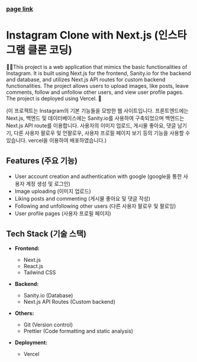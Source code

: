 
### [page link](https://next-js-instagram-clone.vercel.app/)


# Instagram Clone with Next.js (인스타그램 클론 코딩)

📸🌟This project is a web application that mimics the basic functionalities of Instagram. It is built using Next.js for the frontend, Sanity.io for the backend and database, and utilizes Next.js API routes for custom backend functionalities.
The project allows users to upload images, like posts, leave comments, follow and unfollow other users, and view user profile pages.
The project is deployed using Vercel. 🚀

(이 프로젝트는 Instagram의 기본 기능들을 모방한 웹 사이트입니다. 프론트엔드에는 Next.js, 백엔드 및 데이터베이스에는 Sanity.io를 사용하여 구축되었으며 백엔드는 Next.js API route를 이용합니다.
사용자의 이미지 업로드, 게시물 좋아요, 댓글 남기기, 다른 사용자 팔로우 및 언팔로우, 사용자 프로필 페이지 보기 등의 기능을 사용할 수 있습니다.
vercel을 이용하여 배포하였습니다.)


## Features (주요 기능)

- User account creation and authentication with google (google을 통한 사용자 계정 생성 및 로그인)
- Image uploading (이미지 업로드)
- Liking posts and commenting (게시물 좋아요 및 댓글 작성)
- Following and unfollowing other users (다른 사용자 팔로우 및 팔로잉)
- User profile pages (사용자 프로필 페이지)

## Tech Stack (기술 스택)

- **Frontend:**
  - Next.js
  - React.js
  - Tailwind CSS

- **Backend:**
  - Sanity.io (Database)
  - Next.js API Routes (Custom backend)

- **Others:**
  - Git (Version control)
  - Prettier (Code formatting and static analysis)

- **Deployment:**
  - Vercel
